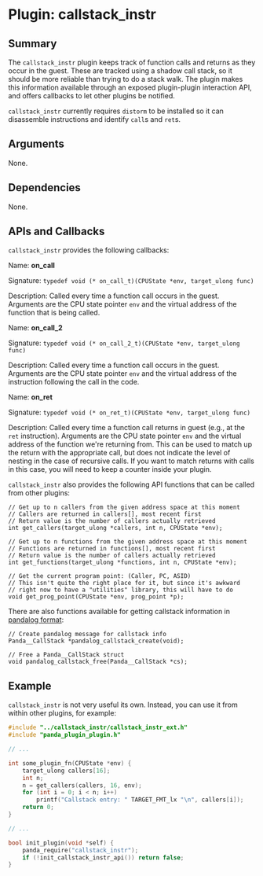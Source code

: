 Plugin: callstack_instr
===========

Summary
-------

The `callstack_instr` plugin keeps track of function calls and returns as they occur in the guest. These are tracked using a shadow call stack, so it should be more reliable than trying to do a stack walk. The plugin makes this information available through an exposed plugin-plugin interaction API, and offers callbacks to let other plugins be notified.

`callstack_instr` currently requires `distorm` to be installed so it can disassemble instructions and identify `call`s and `ret`s.

Arguments
---------

None.

Dependencies
------------

None.

APIs and Callbacks
------------------

`callstack_instr` provides the following callbacks:

Name: **on_call**

Signature: `typedef void (* on_call_t)(CPUState *env, target_ulong func)`

Description: Called every time a function call occurs in the guest. Arguments are the CPU state pointer `env` and the virtual address of the function that is being called.

Name: **on_call_2**

Signature: `typedef void (* on_call_2_t)(CPUState *env, target_ulong func)`

Description: Called every time a function call occurs in the guest. Arguments are the CPU state pointer `env` and the virtual address of the instruction following the call in the code.

Name: **on_ret**

Signature: `typedef void (* on_ret_t)(CPUState *env, target_ulong func)`

Description: Called every time a function call returns in guest (e.g., at the `ret` instruction). Arguments are the CPU state pointer `env` and the virtual address of the function we're returning from. This can be used to match up the return with the appropriate call, but does not indicate the level of nesting in the case of recursive calls. If you want to match returns with calls in this case, you will need to keep a counter inside your plugin.


`callstack_instr` also provides the following API functions that can be called from other plugins:

    // Get up to n callers from the given address space at this moment
    // Callers are returned in callers[], most recent first
    // Return value is the number of callers actually retrieved
    int get_callers(target_ulong *callers, int n, CPUState *env);

    // Get up to n functions from the given address space at this moment
    // Functions are returned in functions[], most recent first
    // Return value is the number of callers actually retrieved
    int get_functions(target_ulong *functions, int n, CPUState *env);

    // Get the current program point: (Caller, PC, ASID)
    // This isn't quite the right place for it, but since it's awkward
    // right now to have a "utilities" library, this will have to do
    void get_prog_point(CPUState *env, prog_point *p);

There are also functions available for getting callstack information in [pandalog format](docs/pandalog.md):

    // Create pandalog message for callstack info 
    Panda__CallStack *pandalog_callstack_create(void);

    // Free a Panda__CallStack struct
    void pandalog_callstack_free(Panda__CallStack *cs);

Example
-------

`callstack_instr` is not very useful its own. Instead, you can use it from within other plugins, for example:

```C
#include "../callstack_instr/callstack_instr_ext.h"
#include "panda_plugin_plugin.h"

// ...

int some_plugin_fn(CPUState *env) {
    target_ulong callers[16];
    int n;
    n = get_callers(callers, 16, env);
    for (int i = 0; i < n; i++)
        printf("Callstack entry: " TARGET_FMT_lx "\n", callers[i]);
    return 0;
}

// ...

bool init_plugin(void *self) {
    panda_require("callstack_instr");
    if (!init_callstack_instr_api()) return false;
}
```
